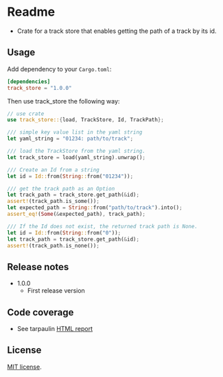 # Readme

* Crate for a track store that enables getting the path of a track by its id.

## Usage

Add dependency to your `Cargo.toml`:

```toml
[dependencies]
track_store = "1.0.0"
```

Then use track_store the following way:

```rust
// use crate
use track_store::{load, TrackStore, Id, TrackPath};

/// simple key value list in the yaml string
let yaml_string = "01234: path/to/track";

/// load the TrackStore from the yaml string.
let track_store = load(yaml_string).unwrap();

/// Create an Id from a string
let id = Id::from(String::from("01234"));

/// get the track path as an Option
let track_path = track_store.get_path(&id);
assert!(track_path.is_some());
let expected_path = String::from("path/to/track").into();
assert_eq!(Some(&expected_path), track_path);

/// If the Id does not exist, the returned track path is None.
let id = Id::from(String::from("0"));
let track_path = track_store.get_path(&id);
assert!(track_path.is_none());
```

## Release notes

* 1.0.0
  * First release version

## Code coverage

* See tarpaulin [HTML report](../tarpaulin-report.html)

## License

[MIT license](LICENSE).
